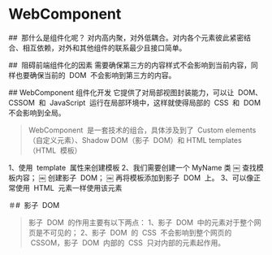 # WebComponent

##  那什么是组件化呢？
对内高内聚，对外低耦合。对内各个元素彼此紧密结合、相互依赖，对外和其他组件的联系最少且接口简单。

##  阻碍前端组件化的因素
需要确保第三方的内容样式不会影响到当前内容，同样也要确保当前的  DOM  不会影响到第三方的内容。

## WebComponent 组件化开发
它提供了对局部视图封装能力，可以让  DOM、CSSOM  和  JavaScript  运行在局部环境中，这样就使得局部的  CSS  和  DOM  不会影响到全局。

> WebComponent  是一套技术的组合，具体涉及到了  Custom elements（自定义元素）、Shadow DOM（影子  DOM）和 HTML templates（HTML  模板）

1、使用  template  属性来创建模板
2、我们需要创建一个 MyName 类
￼ 查找模板内容；
￼ 创建影子  DOM；
￼ 再将模板添加到影子  DOM  上。
3、可以像正常使用  HTML  元素一样使用该元素

＃#  影子  DOM

> 影子  DOM  的作用主要有以下两点：
> 1、影子  DOM  中的元素对于整个网页是不可见的；
> 2、影子  DOM  的  CSS  不会影响到整个网页的  CSSOM，影子  DOM  内部的  CSS  只对内部的元素起作用。
